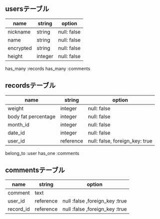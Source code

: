 ## usersテーブル

| name      | string  | option      |
| --------- | ------- | ----------- |
| nickname  | string  | null: false |
| name      | string  | null: false |
| encrypted | string  | null: false |
| height    | integer | null: false |

has_many :records
has_many :comments

## recordsテーブル

| name                | string    | option                         |
| ------------------- | --------- | ------------------------------ |
| weight              | integer   | null: false                    |
| body fat percentage | integer   | null: false                    |
| month_id            | integer   | null: false                    |
| date_id             | integer   | null: false                    |
| user_id             | reference | null: false, foreign_key: true |

belong_to :user
has_one :comments

## commentsテーブル

| name      | string    | option                         |
| --------- | --------- | ------------------------------ |
| comment   | text      |                                |
| user_id   | reference | null :false ,foreign_key :true |
| record_id | reference | null :false ,foreign_key :true |